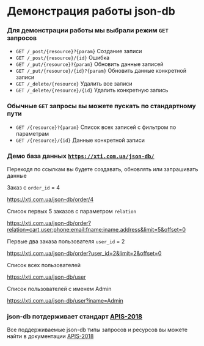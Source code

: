 # Демонстрация работы json-db

### Для демонстрации работы мы выбрали режим `GET` запросов
- `GET /_post/{resource}?{param}` Создание записи
- `GET /_post/{resource}/{id}` Ошибка
- `GET /_put/{resource}?{param}` Обновить данные записей
- `GET /_put/{resource}/{id}?{param}` Обновить данные конкретной записи
- `GET /_delete/{resource}` Удалить все записи
- `GET /_delete/{resource}/{id}` Удалить конкретную запись
### Обычные `GET` запросы вы можете пускать по стандартному пути
- `GET /{resource}?{param}` Список всех записей с фильтром по параметрам
- `GET /{resource}/{id}` Данные конкретной записи

### Демо база данных [`https://xti.com.ua/json-db/`](https://xti.com.ua/json-db/)

Переходя по ссылкам вы будете создавать, обновлять или запрашивать данные

Заказ с `order_id` = 4

https://xti.com.ua/json-db/order/4

Список первых 5 заказов с параметром `relation`

https://xti.com.ua/json-db/order?relation=cart,user:phone:email:fname:iname,address&limit=5&offset=0

Первые два заказа пользователя `user_id` = 2

https://xti.com.ua/json-db/order?user_id=2&limit=2&offset=0

Список всех пользователей

https://xti.com.ua/json-db/user

Список пользователей с именем Admin 

https://xti.com.ua/json-db/user?iname=Admin

### json-db потдерживает стандарт [APIS-2018](https://github.com/pllano/APIS-2018)
Все поддерживаемые json-db типы запросов и ресурсов вы можете найти в документации [APIS-2018](https://github.com/pllano/APIS-2018)

